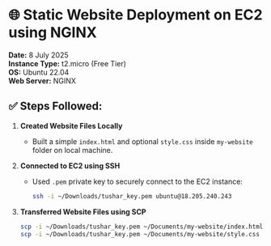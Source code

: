 # 🌐 Static Website Deployment on EC2 using NGINX

**Date:** 8 July 2025  
**Instance Type:** t2.micro (Free Tier)  
**OS:** Ubuntu 22.04  
**Web Server:** NGINX

## ✅ Steps Followed:

1. **Created Website Files Locally**
   - Built a simple `index.html` and optional `style.css` inside `my-website` folder on local machine.

2. **Connected to EC2 using SSH**
   - Used `.pem` private key to securely connect to the EC2 instance:
     ```bash
     ssh -i ~/Downloads/tushar_key.pem ubuntu@18.205.240.243
     ```

3. **Transferred Website Files using SCP**
   ```bash
   scp -i ~/Downloads/tushar_key.pem ~/Documents/my-website/index.html ubuntu@18.205.240.243:/tmp
   scp -i ~/Downloads/tushar_key.pem ~/Documents/my-website/style.css ubuntu@18.205.240.243:/tmp

